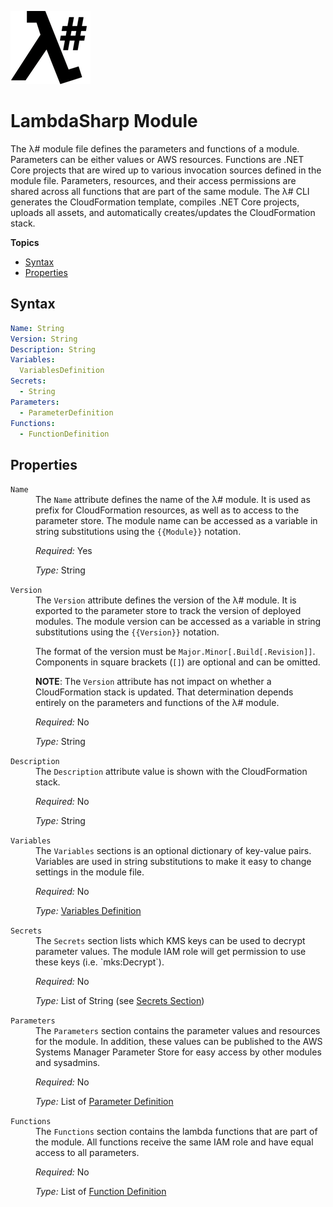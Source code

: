![λ#](LambdaSharp_v2_small.png)

# LambdaSharp Module

The λ# module file defines the parameters and functions of a module. Parameters can be either values or AWS resources. Functions are .NET Core projects that are wired up to various invocation sources defined in the module file. Parameters, resources, and their access permissions are shared across all functions that are part of the same module. The λ# CLI generates the CloudFormation template, compiles .NET Core projects, uploads all assets, and automatically creates/updates the CloudFormation stack.

__Topics__
* [Syntax](#syntax)
* [Properties](#properties)

## Syntax

```yaml
Name: String
Version: String
Description: String
Variables:
  VariablesDefinition
Secrets:
  - String
Parameters:
  - ParameterDefinition
Functions:
  - FunctionDefinition
```

## Properties

<dl>
<dt><code>Name</code></dt>
<dd>
The <code>Name</code> attribute defines the name of the λ# module. It is used as prefix for CloudFormation resources, as well as to access to the parameter store. The module name can be accessed as a variable in string substitutions using the <code>{{Module}}</code> notation.

<i>Required:</i> Yes

<i>Type:</i> String
</dd>

<dt><code>Version</code></dt>
<dd>
The <code>Version</code> attribute defines the version of the λ# module. It is exported to the parameter store to track the version of deployed modules. The module version can be accessed as a variable in string substitutions using the <code>{{Version}}</code> notation.

The format of the version must be <code>Major.Minor[.Build[.Revision]]</code>. Components in square brackets (<code>[]</code>) are optional and can be omitted.

<b>NOTE</b>: The `Version` attribute has not impact on whether a CloudFormation stack is updated. That determination depends  entirely on the parameters and functions of the λ# module.

<i>Required:</i> No

<i>Type:</i> String
</dd>

<dt><code>Description</code></dt>
<dd>
The <code>Description</code> attribute value is shown with the CloudFormation stack.

<i>Required:</i> No

<i>Type:</i> String
</dd>

<dt><code>Variables</code></dt>
<dd>
The <code>Variables</code> sections is an optional dictionary of key-value pairs. Variables are used in string substitutions to make it easy to change settings in the module file.

<i>Required:</i> No

<i>Type:</i> [Variables Definition](ModuleFile-Variables.md)
</dd>

<dt><code>Secrets</code></dt>
<dd>
The <code>Secrets</code> section lists which KMS keys can be used to decrypt parameter values. The module IAM role will get permission to use these keys (i.e. `mks:Decrypt`).

<i>Required:</i> No

<i>Type:</i> List of String (see [Secrets Section](ModuleFile-Secrets.md))
</dd>

<dt><code>Parameters</code></dt>
<dd>
The <code>Parameters</code> section contains the parameter values and resources for the module. In addition, these values can be published to the AWS Systems Manager Parameter Store for easy access by other modules and sysadmins.

<i>Required:</i> No

<i>Type:</i> List of [Parameter Definition](ModuleFile-Parameters.md)
</dd>

<dt><code>Functions</code></dt>
<dd>
The <code>Functions</code> section contains the lambda functions that are part of the module. All functions receive the same IAM role and have equal access to all parameters.

<i>Required:</i> No

<i>Type:</i> List of [Function Definition](ModuleFile-Functions.md)
</dd>
</dl>
